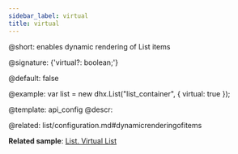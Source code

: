 ```yaml
---
sidebar_label: virtual
title: virtual
---          
```


@short: enables dynamic rendering of List items

@signature: {'virtual?: boolean;'}

@default: false

@example: 
var list = new dhx.List("list_container", {
	virtual: true
});


@template:	api_config
@descr: 

@related: list/configuration.md#dynamicrenderingofitems

**Related sample**: [List. Virtual List](https://snippet.dhtmlx.com/x4gxy38e)